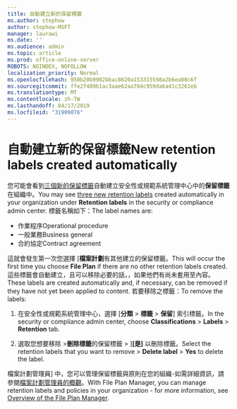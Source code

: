 ```yaml
---
title: 自動建立新的保留標籤
ms.author: stephow
author: stephow-MSFT
manager: laurawi
ms.date: ''
ms.audience: admin
ms.topic: article
ms.prod: office-online-server
ROBOTS: NOINDEX, NOFOLLOW
localization_priority: Normal
ms.openlocfilehash: 950b20b9982bbac8620a153315598a2b6ea08c6f
ms.sourcegitcommit: ffe2f489b1ac3aae62aa784c959da6a41c3261eb
ms.translationtype: MT
ms.contentlocale: zh-TW
ms.lasthandoff: 04/17/2019
ms.locfileid: "31909076"
---
```

# <a name="new-retention-labels-created-automatically"></a><span data-ttu-id="196f0-102">自動建立新的保留標籤</span><span class="sxs-lookup"><span data-stu-id="196f0-102">New retention labels created automatically</span></span>

<span data-ttu-id="196f0-103">您可能會看到[三個新的保留標籤](https://docs.microsoft.com/en-us/office365/securitycompliance/file-plan-manager#default-retention-labels-and-label-policy)自動建立安全性或規範系統管理中心中的**保留標籤**在組織中。</span><span class="sxs-lookup"><span data-stu-id="196f0-103">You may see [three new retention labels](https://docs.microsoft.com/en-us/office365/securitycompliance/file-plan-manager#default-retention-labels-and-label-policy) created automatically in your organization under **Retention labels** in the security or compliance admin center.</span></span> <span data-ttu-id="196f0-104">標籤名稱如下：</span><span class="sxs-lookup"><span data-stu-id="196f0-104">The label names are:</span></span>

- <span data-ttu-id="196f0-105">作業程序</span><span class="sxs-lookup"><span data-stu-id="196f0-105">Operational procedure</span></span>
- <span data-ttu-id="196f0-106">一般業務</span><span class="sxs-lookup"><span data-stu-id="196f0-106">Business general</span></span>
- <span data-ttu-id="196f0-107">合約協定</span><span class="sxs-lookup"><span data-stu-id="196f0-107">Contract agreement</span></span>

<span data-ttu-id="196f0-108">這就會發生第一次您選擇 [**檔案計劃**有其他建立的保留標籤。</span><span class="sxs-lookup"><span data-stu-id="196f0-108">This will occur the first time you choose **File Plan** if there are no other retention labels created.</span></span> <span data-ttu-id="196f0-109">這些標籤會自動建立，且可以移除必要的話，，如果他們有尚未套用至內容。</span><span class="sxs-lookup"><span data-stu-id="196f0-109">These labels are created automatically and, if necessary, can be removed if they have not yet been applied to content.</span></span> <span data-ttu-id="196f0-110">若要移除之標籤：</span><span class="sxs-lookup"><span data-stu-id="196f0-110">To remove the labels:</span></span>

1. <span data-ttu-id="196f0-111">在安全性或規範系統管理中心，選擇 [**分類** > **標籤** > **保留**] 索引標籤。</span><span class="sxs-lookup"><span data-stu-id="196f0-111">In the security or compliance admin center, choose **Classifications** > **Labels** > **Retention** tab.</span></span>

1. <span data-ttu-id="196f0-112">選取您想要移除 >**刪除標籤**的保留標籤 > ]**[是]** 以刪除標籤。</span><span class="sxs-lookup"><span data-stu-id="196f0-112">Select the retention labels that you want to remove > **Delete label** > **Yes** to delete the label.</span></span>

<span data-ttu-id="196f0-113">檔案計劃管理員] 中，您可以管理保留標籤與原則在您的組織-如需詳細資訊，請參閱[檔案計劃管理員的概觀](https://docs.microsoft.com/en-us/office365/securitycompliance/file-plan-manager)。</span><span class="sxs-lookup"><span data-stu-id="196f0-113">With File Plan Manager, you can manage retention labels and policies in your organization - for more information, see [Overview of the File Plan Manager](https://docs.microsoft.com/en-us/office365/securitycompliance/file-plan-manager).</span></span>